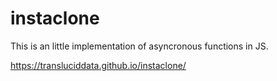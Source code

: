 # instaclone

This is an little implementation of asyncronous functions in JS.

https://transluciddata.github.io/instaclone/
